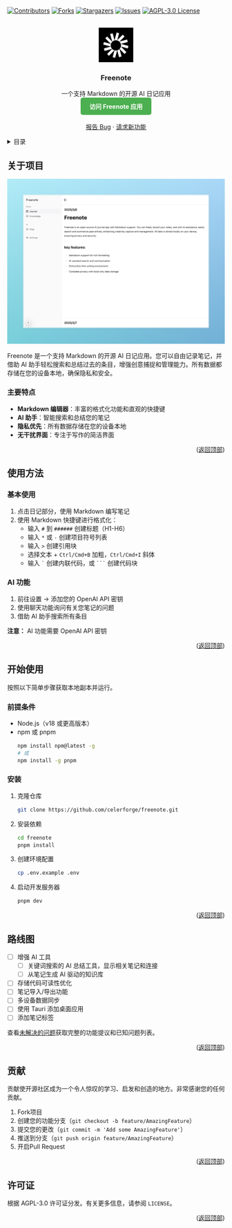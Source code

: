<!-- Improved compatibility of back to top link: See: https://github.com/othneildrew/Best-README-Template/pull/73 -->

<a id="readme-top"></a>

<!--
*** Thanks for checking out the Best-README-Template. If you have a suggestion
*** that would make this better, please fork the repo and create a pull request
*** or simply open an issue with the tag "enhancement".
*** Don't forget to give the project a star!
*** Thanks again! Now go create something AMAZING! :D
-->

<!-- PROJECT SHIELDS -->
<!--
*** I'm using markdown "reference style" links for readability.
*** Reference links are enclosed in brackets [ ] instead of parentheses ( ).
*** See the bottom of this document for the declaration of the reference variables
*** for contributors-url, forks-url, etc. This is an optional, concise syntax you may use.
*** https://www.markdownguide.org/basic-syntax/#reference-style-links
-->

[![Contributors][contributors-shield]][contributors-url]
[![Forks][forks-shield]][forks-url]
[![Stargazers][stars-shield]][stars-url]
[![Issues][issues-shield]][issues-url]
[![AGPL-3.0 License][license-shield]][license-url]

<!-- PROJECT LOGO -->
<br />
<div align="center">
  <a href="https://github.com/celerforge/freenote">
    <img src="public/logo.png" alt="Logo" width="80" height="80">
  </a>

  <h3 align="center">Freenote</h3>

  <p align="center">
    一个支持 Markdown 的开源 AI 日记应用
    <br />
    <a href="https://freenote.app" style="display: inline-block; padding: 10px 20px; background-color: #4CAF50; color: white; text-decoration: none; border-radius: 5px; font-weight: bold;"><strong>访问 Freenote 应用</strong></a>
    <br />
    <br />
    <a href="https://github.com/celerforge/freenote/issues/new?labels=bug&template=bug-report---.md">报告 Bug</a>
    &middot;
    <a href="https://github.com/celerforge/freenote/issues/new?labels=enhancement&template=feature-request---.md">请求新功能</a>
  </p>
</div>

<!-- TABLE OF CONTENTS -->
<details>
  <summary>目录</summary>
  <ol>
    <li><a href="#关于项目">关于项目</a></li>
    <li><a href="#使用方法">使用方法</a></li>
    <li>
      <a href="#开始使用">开始使用</a>
      <ul>
        <li><a href="#前提条件">前提条件</a></li>
        <li><a href="#安装">安装</a></li>
      </ul>
    </li>
    <li><a href="#路线图">路线图</a></li>
    <li><a href="#贡献">贡献</a></li>
    <li><a href="#许可证">许可证</a></li>
    <li><a href="#联系方式">联系方式</a></li>
  </ol>
</details>

<!-- ABOUT THE PROJECT -->

## 关于项目

[![Freenote截图][product-screenshot]](https://freenote.app)

Freenote 是一个支持 Markdown 的开源 AI 日记应用。您可以自由记录笔记，并借助 AI 助手轻松搜索和总结过去的条目，增强创意捕捉和管理能力。所有数据都存储在您的设备本地，确保隐私和安全。

### 主要特点

- **Markdown 编辑器**：丰富的格式化功能和直观的快捷键
- **AI 助手**：智能搜索和总结您的笔记
- **隐私优先**：所有数据存储在您的设备本地
- **无干扰界面**：专注于写作的简洁界面

<p align="right">(<a href="#readme-top">返回顶部</a>)</p>

<!-- USAGE EXAMPLES -->

## 使用方法

### 基本使用

1. 点击日记部分，使用 Markdown 编写笔记
2. 使用 Markdown 快捷键进行格式化：
   - 输入 `#` 到 `######` 创建标题（H1-H6）
   - 输入 `*` 或 `-` 创建项目符号列表
   - 输入 `>` 创建引用块
   - 选择文本 + `Ctrl/Cmd+B` 加粗，`Ctrl/Cmd+I` 斜体
   - 输入 `` ` `` 创建内联代码，或 ` ``` ` 创建代码块

### AI 功能

1. 前往设置 → 添加您的 OpenAI API 密钥
2. 使用聊天功能询问有关您笔记的问题
3. 借助 AI 助手搜索所有条目

**注意：** AI 功能需要 OpenAI API 密钥

<p align="right">(<a href="#readme-top">返回顶部</a>)</p>

<!-- GETTING STARTED -->

## 开始使用

按照以下简单步骤获取本地副本并运行。

### 前提条件

- Node.js（v18 或更高版本）
- npm 或 pnpm
  ```sh
  npm install npm@latest -g
  # 或
  npm install -g pnpm
  ```

### 安装

1. 克隆仓库
   ```sh
   git clone https://github.com/celerforge/freenote.git
   ```
2. 安装依赖
   ```sh
   cd freenote
   pnpm install
   ```
3. 创建环境配置
   ```sh
   cp .env.example .env
   ```
4. 启动开发服务器
   ```sh
   pnpm dev
   ```

<p align="right">(<a href="#readme-top">返回顶部</a>)</p>

<!-- ROADMAP -->

## 路线图

- [ ] 增强 AI 工具
  - [ ] 关键词搜索的 AI 总结工具，显示相关笔记和连接
  - [ ] 从笔记生成 AI 驱动的知识库
- [ ] 存储代码可读性优化
- [ ] 笔记导入/导出功能
- [ ] 多设备数据同步
- [ ] 使用 Tauri 添加桌面应用
- [ ] 添加笔记标签

查看[未解决的问题](https://github.com/celerforge/freenote/issues)获取完整的功能提议和已知问题列表。

<p align="right">(<a href="#readme-top">返回顶部</a>)</p>

<!-- CONTRIBUTING -->

## 贡献

贡献使开源社区成为一个令人惊叹的学习、启发和创造的地方。非常感谢您的任何贡献。

1. Fork项目
2. 创建您的功能分支（`git checkout -b feature/AmazingFeature`）
3. 提交您的更改（`git commit -m 'Add some AmazingFeature'`）
4. 推送到分支（`git push origin feature/AmazingFeature`）
5. 开启Pull Request

<p align="right">(<a href="#readme-top">返回顶部</a>)</p>

<!-- LICENSE -->

## 许可证

根据 AGPL-3.0 许可证分发。有关更多信息，请参阅 `LICENSE`。

<p align="right">(<a href="#readme-top">返回顶部</a>)</p>

<!-- MARKDOWN LINKS & IMAGES -->
<!-- https://www.markdownguide.org/basic-syntax/#reference-style-links -->

[contributors-shield]: https://img.shields.io/github/contributors/celerforge/freenote.svg?style=for-the-badge
[contributors-url]: https://github.com/celerforge/freenote/graphs/contributors
[forks-shield]: https://img.shields.io/github/forks/celerforge/freenote.svg?style=for-the-badge
[forks-url]: https://github.com/celerforge/freenote/network/members
[stars-shield]: https://img.shields.io/github/stars/celerforge/freenote.svg?style=for-the-badge
[stars-url]: https://github.com/celerforge/freenote/stargazers
[issues-shield]: https://img.shields.io/github/issues/celerforge/freenote.svg?style=for-the-badge
[issues-url]: https://github.com/celerforge/freenote/issues
[license-shield]: https://img.shields.io/github/license/celerforge/freenote.svg?style=for-the-badge
[license-url]: https://github.com/celerforge/freenote/blob/main/LICENSE
[product-screenshot]: public/screenshot.jpeg
